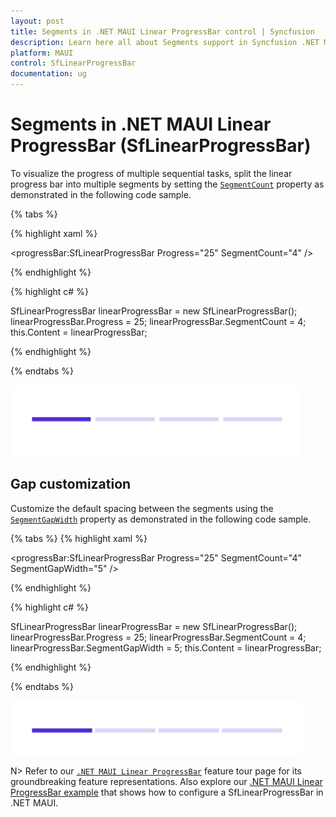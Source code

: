 ```yaml
---
layout: post
title: Segments in .NET MAUI Linear ProgressBar control | Syncfusion
description: Learn here all about Segments support in Syncfusion .NET MAUI Linear ProgressBar control, its elements and more.
platform: MAUI
control: SfLinearProgressBar
documentation: ug
---
```


# Segments in .NET MAUI Linear ProgressBar (SfLinearProgressBar)

To visualize the progress of multiple sequential tasks, split the linear progress bar into multiple segments by setting the [`SegmentCount`](https://help.syncfusion.com/cr/maui/Syncfusion.Maui.ProgressBar.ProgressBarBase.html#Syncfusion_Maui_ProgressBar_ProgressBarBase_SegmentCount) property as demonstrated in the following code sample.

{% tabs %} 

{% highlight xaml %}

<progressBar:SfLinearProgressBar Progress="25" 
                                 SegmentCount="4" />

{% endhighlight %}

{% highlight c# %}

SfLinearProgressBar linearProgressBar = new SfLinearProgressBar();
linearProgressBar.Progress = 25;
linearProgressBar.SegmentCount = 4;
this.Content = linearProgressBar;

{% endhighlight %}

{% endtabs %} 

![.NET MAUI Linear ProgressBar with segment](images/segment/segment.png)

## Gap customization

Customize the default spacing between the segments using the [`SegmentGapWidth`](https://help.syncfusion.com/cr/maui/Syncfusion.Maui.ProgressBar.ProgressBarBase.html#Syncfusion_Maui_ProgressBar_ProgressBarBase_SegmentGapWidth) property as demonstrated in the following code sample.

{% tabs %} 
{% highlight xaml %}

<progressBar:SfLinearProgressBar Progress="25" 
                                 SegmentCount="4"
                                 SegmentGapWidth="5" />

{% endhighlight %}

{% highlight c# %}

SfLinearProgressBar linearProgressBar = new SfLinearProgressBar();
linearProgressBar.Progress = 25;
linearProgressBar.SegmentCount = 4;
linearProgressBar.SegmentGapWidth = 5;
this.Content = linearProgressBar;

{% endhighlight %}

{% endtabs %} 

![.NET MAUI Linear ProgressBar with segment gap width](images/segment/gap-width.png)

N> Refer to our [`.NET MAUI Linear ProgressBar`](https://www.syncfusion.com/maui-controls/maui-progressbar) feature tour page for its groundbreaking feature representations. Also explore our [.NET MAUI Linear ProgressBar example](https://github.com/syncfusion/maui-demos/) that shows how to configure a SfLinearProgressBar in .NET MAUI.